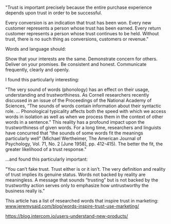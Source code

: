 "Trust is important precisely because the entire purchase experience depends upon trust in order to be successful.

Every conversion is an indication that trust has been won. Every new customer represents a person whose trust has been earned. Every return customer represents a person whose trust continues to be held.
Without trust, there is no such thing as conversions, customers or revenue."

Words and language should:

Show that your interests are the same.
Demonstrate concern for others.
Deliver on your promises.
Be consistent and honest.
Communicate frequently, clearly and openly.

I found this particularly interesting:

"The very sound of words (phonology) has an effect on their usage, understanding and trustworthiness. As Cornell researchers recently discussed in an issue of the Proceedings of the National Academy of Sciences, “The sounds of words contain information about their syntactic role. … Phonological typicality affects both the speed with which we access words in isolation as well as when we process them in the context of other words in a sentence.” This reality has a profound impact upon the trustworthiness of given words.
For a long time, researchers and linguists have concurred that “the sounds of some words fit the meanings particularly well” (Michael Wertheimer, The American Journal of Psychology, Vol. 71, No. 2 [June 1958], pp. 412-415). The better the fit, the greater likelihood of a trust response."

…and found this particularly important:

"You can’t fake trust. Trust either is or it isn’t. The very definition and reality of trust implies its genuine status. Words not backed by reality are meaningless. A message that sounds “trusting” but is not backed by the trustworthy action serves only to emphasize how untrustworthy the business really is."

This article has a list of researched words that inspire trust in marketing:
www.jeremysaid.com/blog/words-inspire-trust-use-marketing/

https://blog.intercom.io/users-understand-new-products/
